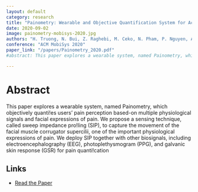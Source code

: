 ```yaml
---
layout: default
category: research
title: "Painometry: Wearable and Objective Quantification System for Acute Postoperative Pain"
date: 2020-09-02
image: painometry-mobisys-2020.jpg
authors: "H. Truong, N. Bui, Z. Raghebi, M. Ceko, N. Pham, P. Nguyen, A. Nguyen, T. Kim, K. Siegfried, E. Stene, T. Tvrdy, L. Weinman, T. Payne, D. Burke, T. Dinh, S. D’Mello, F. Banaei-Kashani, T. Wager, P. Goldstein, and T. Vu"
conference: "ACM MobiSys 2020"
paper_link: "/papers/Painometry_2020.pdf"
#abstract: This paper explores a wearable system, named Painometry, which objectively quanties users’ pain perception based-on multiple physiological signals and facial expressions of pain. We propose a sensing technique, called sweep impedance pro!ling (SIP), to capture the movement of the facial muscle corrugator supercilii, one of the important physiological expressions of pain. We deploy SIP together with other biosignals, including electroencephalography (EEG), photoplethysmogram (PPG), and galvanic skin response (GSR) for pain quanti!cation

---
```


# Abstract

This paper explores a wearable system, named Painometry, which objectively quanti!es users’ pain perception based-on multiple physiological signals and facial expressions of pain. We propose a sensing technique, called sweep impedance pro!ling (SIP), to capture the movement of the facial muscle corrugator supercilii, one of the important physiological expressions of pain. We deploy SIP together with other biosignals, including electroencephalography (EEG), photoplethysmogram (PPG), and galvanic skin response (GSR) for pain quanti!cation

## Links
- [Read the Paper](http://mnslab.org/tamvu/paper/2020%20Painometry_Hoang.pdf)